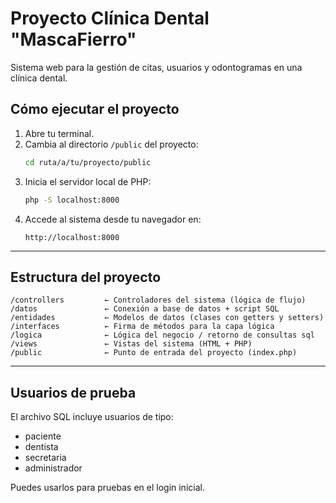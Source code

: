 # Proyecto Clínica Dental "MascaFierro"

Sistema web para la gestión de citas, usuarios y odontogramas en una clínica dental.

## Cómo ejecutar el proyecto

1. Abre tu terminal.
2. Cambia al directorio `/public` del proyecto:
   ```bash
   cd ruta/a/tu/proyecto/public
   ```
3. Inicia el servidor local de PHP:
   ```bash
   php -S localhost:8000
   ```
4. Accede al sistema desde tu navegador en:
   ```
   http://localhost:8000
   ```

---

## Estructura del proyecto

```
/controllers         ← Controladores del sistema (lógica de flujo)
/datos               ← Conexión a base de datos + script SQL
/entidades           ← Modelos de datos (clases con getters y setters)
/interfaces          ← Firma de métodos para la capa lógica
/logica              ← Lógica del negocio / retorno de consultas sql
/views               ← Vistas del sistema (HTML + PHP)
/public              ← Punto de entrada del proyecto (index.php)
```

---

## Usuarios de prueba

El archivo SQL incluye usuarios de tipo:
- paciente
- dentista
- secretaria
- administrador

Puedes usarlos para pruebas en el login inicial.
